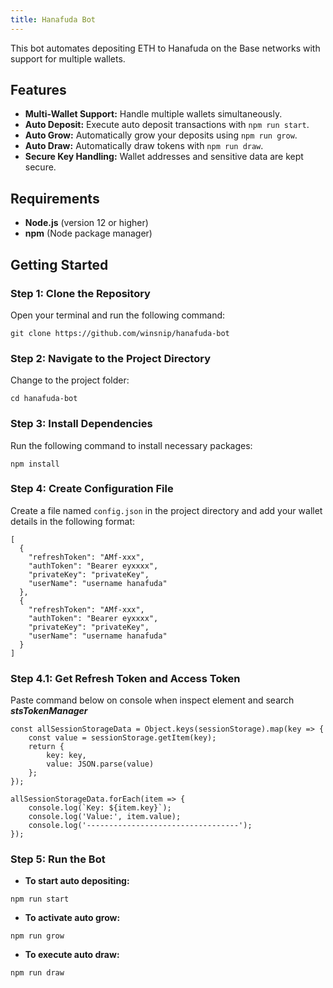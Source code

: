 ```yaml
---
title: Hanafuda Bot
---
```


This bot automates depositing ETH to Hanafuda on the Base networks with support for multiple wallets.

## Features
- **Multi-Wallet Support:** Handle multiple wallets simultaneously.
- **Auto Deposit:** Execute auto deposit transactions with `npm run start`.
- **Auto Grow:** Automatically grow your deposits using `npm run grow`.
- **Auto Draw:** Automatically draw tokens with `npm run draw`.
- **Secure Key Handling:** Wallet addresses and sensitive data are kept secure.

## Requirements
- **Node.js** (version 12 or higher)
- **npm** (Node package manager)

## Getting Started

### Step 1: Clone the Repository
Open your terminal and run the following command:

```
git clone https://github.com/winsnip/hanafuda-bot
```

### Step 2: Navigate to the Project Directory
Change to the project folder:

```
cd hanafuda-bot
```


### Step 3: Install Dependencies
Run the following command to install necessary packages:

```
npm install
```

### Step 4: Create Configuration File
Create a file named `config.json` in the project directory and add your wallet details in the following format:

```
[
  {
    "refreshToken": "AMf-xxx",
    "authToken": "Bearer eyxxxx",
    "privateKey": "privateKey",
    "userName": "username hanafuda"
  },
  {
    "refreshToken": "AMf-xxx",
    "authToken": "Bearer eyxxxx",
    "privateKey": "privateKey",
    "userName": "username hanafuda"
  }
]
```

### Step 4.1: Get Refresh Token and Access Token
Paste command below on console when inspect element and search ***stsTokenManager***

```
const allSessionStorageData = Object.keys(sessionStorage).map(key => {
    const value = sessionStorage.getItem(key);
    return {
        key: key,
        value: JSON.parse(value)
    };
});

allSessionStorageData.forEach(item => {
    console.log(`Key: ${item.key}`);
    console.log('Value:', item.value);
    console.log('----------------------------------');
});
```

### Step 5: Run the Bot

- **To start auto depositing:**

```
npm run start
```

- **To activate auto grow:**

```
npm run grow
```

- **To execute auto draw:**

```
npm run draw
```
